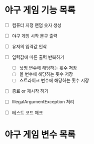 # 야구 게임 기능 목록
- [ ] 컴퓨터 지정 랜덤 숫자 생성
- [ ] 야구 게임 시작 문구 출력
- [ ] 유저의 입력값 인삭
- [ ] 입력값에 따른 출력 반복하기 
  - [ ] 낫띵 변수에 해당하는 횟수 저장
  - [ ] 볼 변수에 해당하는 횟수 저장
  - [ ] 스트라이크 변수에 해당하는 횟수 저장
- [ ] 종료 or 재시작 하기
- [ ] IllegalArgumentException 처리
- [ ] 테스트 코드 체크


# 야구 게임 변수 목록
